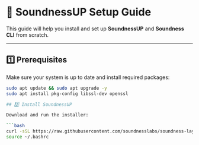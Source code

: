 # 🚀 SoundnessUP Setup Guide

This guide will help you install and set up **SoundnessUP** and **Soundness CLI** from scratch.

---

## 1️⃣ Prerequisites

Make sure your system is up to date and install required packages:

```bash
sudo apt update && sudo apt upgrade -y
sudo apt install pkg-config libssl-dev openssl

## 2️⃣ Install SoundnessUP

Download and run the installer:

```bash 
curl -sSL https://raw.githubusercontent.com/soundnesslabs/soundness-layer/main/soundnessup/install | bash
source ~/.bashrc



